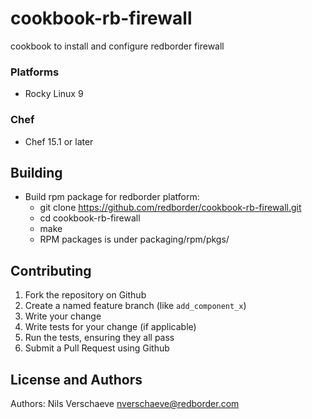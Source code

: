 # cookbook-rb-firewall

cookbook to install and configure redborder firewall

### Platforms

- Rocky Linux 9

### Chef

- Chef 15.1 or later

## Building

- Build rpm package for redborder platform:
  * git clone https://github.com/redborder/cookbook-rb-firewall.git
  * cd cookbook-rb-firewall
  * make
  * RPM packages is under packaging/rpm/pkgs/

## Contributing

1. Fork the repository on Github
2. Create a named feature branch (like `add_component_x`)
3. Write your change
4. Write tests for your change (if applicable)
5. Run the tests, ensuring they all pass
6. Submit a Pull Request using Github

## License and Authors

Authors: Nils Verschaeve <nverschaeve@redborder.com>
